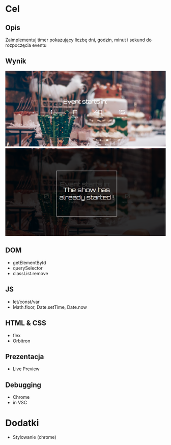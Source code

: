 # Cel
## Opis
Zaimplementuj timer pokazujący liczbę dni, godzin, minut i sekund do rozpoczęcia eventu

## Wynik

![](demo.png)
![](demo2.png)

## DOM
+ getElementById
+ querySelector
+ classList.remove

## JS
+ let/const/var
+ Math.floor, Date.setTime, Date.now

## HTML & CSS
+ flex
+ Orbitron

## Prezentacja
+ Live Preview

## Debugging
+ Chrome
+ in VSC

# Dodatki
+ Stylowanie (chrome)
